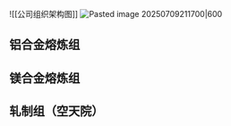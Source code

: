 ![[公司组织架构图]]
![Pasted image 20250709211700|600](https://fig-1321973591.cos.ap-nanjing.myqcloud.com/Pasted%20image%2020250709211700.png)

## 铝合金熔炼组 


## 镁合金熔炼组 


## 轧制组（空天院）

